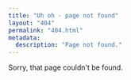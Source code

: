 ```yaml
---
title: "Uh oh - page not found"
layout: "404"
permalink: "404.html"
metadata:
  description: "Page not found."
---
```


Sorry, that page couldn't be found.
